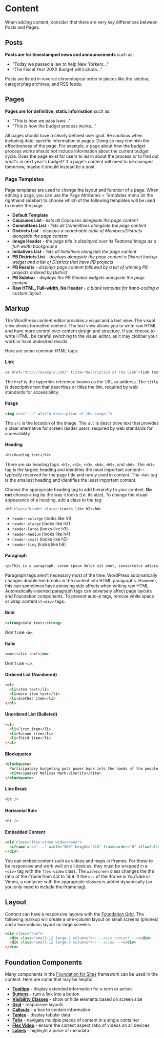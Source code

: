 # Content

When adding content, consider that there are very key differences between Posts and Pages.

## Posts

**Posts are for timestamped news and announcements** such as:
* "Today we passed a law to help New Yorkers..."
* "The Fiscal Year 20XX Budget will include..."

Posts are listed in reverse chronological order in places like the sidebar, category/tag archives, and RSS feeds.

## Pages

**Pages are for definitive, static information** such as:
* "This is how we pass laws..."
* "This is how the budget process works..."

All pages should have a clearly defined user goal. Be cautious when including date-specific information in pages. Doing so may diminish the effectiveness of the page. For example, a page about how the budget process works should not include information about the current budget cycle. Does the page exist for users to learn about the process or to find out what's in next year's budget? If a page's content will need to be changed tomorrow, maybe it should instead be a post.

### Page Templates

Page templates are used to change the layout and function of a page. When editing a page, you can use the Page Attributes > Templates menu (in the righthand sidebar) to choose which of the following templates will be used to render the page.

* **Default Template**
* **Caucuses List** - _lists all Caucuses alongside the page content_
* **Committees List** - _lists all Committees alongside the page content_
* **Districts List** - _displays a searchable table of Members/Districts alongside the page content_
* **Image Header** - _the page title is displayed over its Featured Image as a full-width background_
* **Initiatives List** - _lists all Initiatives alongside the page content_
* **PB Districts List** - _displays alongside the page content a District lookup widget and a list of Districts that have PB projects_
* **PB Results** - _displays page content followed by a list of winning PB projects ordered by District_
* **PB Sidebar** - _displays the PB Sidebar widgets alongside the page content_
* **Raw HTML, Full-width, No Header** - _a blank template for hand-coding a custom layout_

## Markup

The WordPress content editor provides a visual and a text view. The visual view shows formatted content. The text view allows you to write raw HTML and have more control over content design and structure. If you choose to write HTML, be careful switching to the visual editor, as it may clobber your work or have undesired results.

Here are some common HTML tags:

#### Link
```html
<a href="http://example.com/" title="Description of the Link">link text</a>
```
The `href` is the hyperlink reference known as the URL or address. The `title` is descriptive text that describes or titles the link, required by web standards for accessibility.

#### Image
```html
<img src="..." alt="A description of the image.">
```
The `src` is the location of the image. The `alt` is descriptive text that provides a clear alternative for screen reader users, required by web standards for accessibility

#### Heading
```html
<h2>Heading text</h2>
```
There are six heading tags: `<h1>`, `<h2>`, `<h3>`, `<h4>`, `<h5>`, and `<h6>`. The `<h1>` tag is the largest heading and identifies the most important content—typically reserved for the page title and rarely used in content. The `<h6>` tag is the smallest heading and identifies the least important content.

Choose the appropriate heading tag to add hierarchy to your content. **Do not** choose a tag by the way it looks (i.e. its size). To change the visual appearance of a heading, add a class to the tag:

```html
<h6 class="header-xlarge">Looks like h2</h6>
```
* `header-xxlarge` (looks like h1)
* `header-xlarge` (looks like h2)
* `header-large` (looks like h3)
* `header-medium` (looks like h4)
* `header-small` (looks like h5)
* `header-tiny` (looks like h6)

#### Paragraph
```html
<p>This is a paragraph. Lorem ipsum dolor sit amet, consectetur adipisicing elit. Sed do eiusmod tempor incididunt ut labore et dolore magna aliqua. Ut enim ad minim veniam, quis nostrud exercitation.</p>
```
Paragraph tags aren't necessary most of the time. WordPress automatically changes double line breaks in the content into HTML paragraphs. However, this can sometimes have annoying side affects when writing raw HTML. Automatically-inserted paragraph tags can adversely affect page layouts and Foundation components. To prevent auto-p tags, remove white space or wrap content in `<div>` tags.

#### Bold
```html
<strong>bold text</strong>
```
Don't use `<b>`.

#### Italic
```html
<em>italic text</em>
```
Don't use `<i>`.

#### Ordered List (Numbered)
```html
<ol>
  <li>item text</li>
  <li>more item text</li>
  <li>another item</li>
</ol>
```

#### Unordered List (Bulleted)
```html
<ul>
  <li>First item</li>
  <li>Second item</li>
  <li>Third item</li>
</ul>
```

#### Blockquotes
```html
<blockquote>
  Participatory budgeting puts power back into the hands of the people.
  <cite>Speaker Melissa Mark-Viverito</cite>
</blockquote>
```

#### Line Break
```html
<br />
```

#### Horizontal Rule
```html
<hr />
```

#### Embedded Content
```html
<div class="flex-video widescreen">
  <iframe src="..." width="560" height="315" frameborder="0" allowfullscreen></iframe>
</div>
```
You can embed content such as videos and maps in iframes. For these to be responsive and work well on all devices, they must be wrapped in a `<div>` tag with the `flex-video` class. The `widescreen` class changes the the ratio of the iframe from 4:3 to 16:9. If the `src` of the iframe is YouTube or Vimeo, a container with the appropriate classes is added dynamically (so you only need to include the iframe tag).

## Layout

Content can have a responsive layouts with the [Foundation Grid](http://foundation.zurb.com/sites/docs/grid.html). The following markup will create a one-column layout on small screens (phones) and a two-column layout on large screens:
```html
<div class="row">
  <div class="small-12 large-7 columns"><!-- main content --></div>
  <div class="small-12 large-5 columns"><!-- aside --></div>
</div>
```

## Foundation Components

Many components in the [Foundation for Sites](http://foundation.zurb.com/sites/docs/) framework can be used in the content. Here are some that may be helpful:

* **[Tooltips](http://foundation.zurb.com/sites/docs/tooltip.html)** - display extended information for a term or action
* **[Buttons](http://foundation.zurb.com/sites/docs/button.html)** - turn a link into a button
* **[Visibility Classes](http://foundation.zurb.com/sites/docs/visibility.html)** - show or hide elements based on screen size
* **[Grid](http://foundation.zurb.com/sites/docs/grid.html)** - responsive layouts
* **[Callouts](http://foundation.zurb.com/sites/docs/callout.html)** - a box to contain information
* **[Tables](http://foundation.zurb.com/sites/docs/table.html)** - display tabular data
* **[Tabs](http://foundation.zurb.com/sites/docs/tabs.html)** - navigate multiple pieces of content in a single container
* **[Flex Video](http://foundation.zurb.com/sites/docs/flex-video.html)** - ensure the correct aspect ratio of videos on all devices
* **[Labels](http://foundation.zurb.com/sites/docs/label.html)** - highlight a piece of metadata
